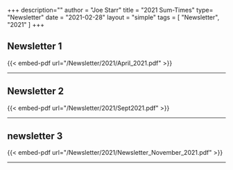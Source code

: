 +++
description=""
author = "Joe Starr"
title = "2021 Sum-Times"
type= "Newsletter"
date = "2021-02-28"
layout = "simple"
tags = [
    "Newsletter",
    "2021"
]
+++

## Newsletter 1

{{< embed-pdf url="/Newsletter/2021/April_2021.pdf" >}}

---

## Newsletter 2

{{< embed-pdf url="/Newsletter/2021/Sept2021.pdf" >}}

---

## newsletter 3

{{< embed-pdf url="/Newsletter/2021/Newsletter_November_2021.pdf" >}}

---
